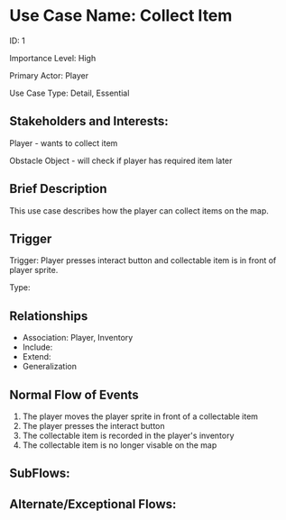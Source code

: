 # Use Case Name: Collect Item
ID: 1

Importance Level: High

Primary Actor: Player

Use Case Type: Detail, Essential

## Stakeholders and Interests: 

Player - wants to collect item

Obstacle Object - will check if player has required item later

## Brief Description

This use case describes how the player can collect items on the map.

## Trigger

Trigger: Player presses interact button and collectable item is in front of player sprite.

Type: 

## Relationships
* Association: Player, Inventory
* Include: 
* Extend: 
* Generalization 

## Normal Flow of Events
1. The player moves the player sprite in front of a collectable item
2. The player presses the interact button
3. The collectable item is recorded in the player's inventory
4. The collectable item is no longer visable on the map


## SubFlows:

## Alternate/Exceptional Flows:

